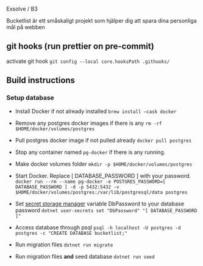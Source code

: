 Exsolve / B3

Bucketlist är ett småskaligt projekt som hjälper dig att spara dina personliga mål på webben

## git hooks (run prettier on pre-commit)
activate git hook `git config --local core.hooksPath .githooks/`

## Build instructions

### Setup database

- Install Docker if not already installed `brew install —cask docker`

- Remove any postgres docker images if there is any `rm -rf $HOME/docker/volumes/postgres`

- Pull postgres docker image if not pulled already `docker pull postgres`

- Stop any container named `pg-docker` if there is any running.

- Make docker volumes folder `mkdir -p $HOME/docker/volumes/postgres`

- Start Docker. Replace [ DATABASE_PASSWORD ] with your password.    
```docker run --rm --name pg-docker -e POSTGRES_PASSWORD=[ DATABASE_PASSWORD ] -d -p 5432:5432 -v $HOME/docker/volumes/postgres:/var/lib/postgresql/data postgres```

- Set [secret storage manager](https://learn.microsoft.com/en-us/aspnet/core/security/app-secrets?view=aspnetcore-8.0&tabs=linux) variable DbPassword to your database password `dotnet user-secrets set "DbPassword" "[ DATABASE_PASSWORD ]"`

- Access database through psql `psql -h localhost -U postgres -d postgres -c "CREATE DATABASE bucketlist;"`

- Run migration files `dotnet run migrate`

- Run migration files **and** seed database `dotnet run seed`
